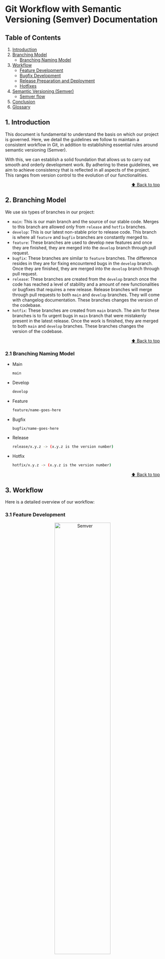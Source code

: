 <a name="home"></a>

# Git Workflow with Semantic Versioning (Semver) Documentation

## Table of Contents

<ol>
  <li><a href="#1-introduction">Introduction</a></li>
  <li><a href="#2-branching-model">Branching Model</a>
    <ul>
      <li><a href="#21-branching-naming-model">Branching Naming Model</a></li>
    </ul>
  </li>
  <li><a href="#3-workflow">Workflow</a>    
    <ul>
      <li><a href="#31-feature-development">Feature Development</a></li>
      <li><a href="#32-bugfix-development">Bugfix Development</a></li>
      <li><a href="#33-release-preparation-and-deployment">Release Preparation and Deployment</a></li>
      <li><a href="#34-hotfixes">Hotfixes</a></li>
    </ul>
  </li>
  <li><a href="#4-semantic-versioning-semver">Semantic Versioning (Semver)</a>    
    <ul>
      <li><a href="#41-semver-flow">Semver flow</a></li>
    </ul>
  </li>
  <li><a href="#5-conclusion">Conclusion</a></li>
  <li><a href="#6-glossary">Glossary</a></li>
</ol>

## 1. Introduction

This document is fundamental to understand the basis on which our project is governed. Here, we detail the guidelines we follow to maintain a consistent workflow in Git, in addition to establishing essential rules around semantic versioning (Semver).

With this, we can establish a solid foundation that allows us to carry out smooth and orderly development work. By adhering to these guidelines, we aim to achieve consistency that is reflected in all aspects of the project. This ranges from version control to the evolution of our functionalities.

<p align="right"><a href="#home">⬆ Back to top</a></p>

## 2. Branching Model

We use six types of branches in our project:

- `main`: This is our main branch and the source of our stable code. Merges to this branch are allowed only from `release` and `hotfix` branches.
- `develop`: This is our latest non-stable prior to release code. This branch is where all `feature` and `bugfix` branches are constantly merged to.
- `feature`: These branches are used to develop new features and once they are finished, they are merged into the `develop` branch through pull request.
- `bugfix`: These branches are similar to `feature` branches. The difference resides in they are for fixing encountered bugs in the `develop` branch. Once they are finished, they are merged into the `develop` branch through pull request.
- `release`: These branches are created from the `develop` branch once the code has reached a level of stability and a amount of new functionalities or bugfixes that requires a new release. Release branches will merge through pull requests to both `main` and `develop` branches. They will come with changelog documentation. These branches changes the version of the codebase.
- `hotfix`: These branches are created from `main` branch. The aim for these branches is to fix urgent bugs in `main` branch that were mistakenly present in the latest release. Once the work is finished, they are merged to both `main` and `develop` branches. These branches changes the version of the codebase.

<p align="right"><a href="#home">⬆ Back to top</a></p>

### 2.1 Branching Naming Model

- Main

    ```sh
    main
    ```

- Develop

    ```sh
    develop
    ```

- Feature

    ```sh
    feature/name-goes-here
    ```

- Bugfix

    ```sh
    bugfix/name-goes-here
    ```

- Release

    ```sh
    release/x.y.z -> (x.y.z is the version number)
    ```

- Hotfix

    ```sh
    hotfix/x.y.z -> (x.y.z is the version number)
    ```

<p align="right"><a href="#home">⬆ Back to top</a></p>

## 3. Workflow

Here is a detailed overview of our workflow:

### 3.1 Feature Development

<p align="center"><img src="https://i.ibb.co/0Dvqpv3/Captura-desde-2023-08-11-00-00-50-removebg-preview.png" alt="Semver" width="60%"><p>

When starting to work on a new feature, create a new branch from `develop`:

```sh
git checkout -b feature/new-feature develop
```

After finishing entirely the work on this feature, once testing is finished and succeeded, push the branch to the remote repository:

```sh
git push origin feature/new-feature
```

Then create a pull request in GitHub from `feature/new-feature` to `develop`. The code should be reviewed and approved, it can be merged into `develop`.

<p align="right"><a href="#home">⬆ Back to top</a></p>

### 3.2 Bugfix Development

<p align="center"><img src="https://i.ibb.co/njdNc34/Captura-desde-2023-08-11-00-23-01-fotor-2023081103132-removebg-preview.png" alt="Semver" width="60%"><p>

Similarly to feature development, when starting work on a bug, create a new `bugfix` branch from `develop`:

```sh
git checkout -b bugfix/bug-name develop
```

After the bug is fixed, push the branch to the remote repository and create a pull request to `develop`:

```sh
git push origin bugfix/bug-name
```

Once the pull request is reviewed and approved, it can be merged into `develop`.

<p align="right"><a href="#home">⬆ Back to top</a></p>

### 3.3 Release Preparation and Deployment

<p align="center"><img src="https://i.ibb.co/VDjFLJ6/Captura-desde-2023-08-11-00-01-14-removebg-preview.png" alt="Semver" width="60%"><p>

When the `develop` branch has acquired enough features and / or bugfixes for a release, you need to prepare for a release. This involves creating a new branch `release/x.y.z` where `x.y.z` is the new version number according to Semver rules:

```sh
git checkout -b release/x.y.z develop
```

This branch is the one that is used to prepare the release. Once the release branch is ready, create a tag that references the latest commit with the updated version, push the branch and the tag to the remote so it can be finally merged into `main` and `develop`:

```sh
git tag -a 1.1.0 -m "version 1.1.0"
git push origin release/1.1.0
git push origin release/1.1.0 --tags
```

Once the release branch is ready, create a pull request to `main` and another one to `develop`. After both pull request are reviewed and ready to go, they can be finally merged.

<p align="right"><a href="#home">⬆ Back to top</a></p>

### 3.4 Hotfixes

<p align="center"><img src="https://i.ibb.co/H41jM9T/Captura-desde-2023-08-11-00-01-30-removebg-preview-1.png" alt="Semver" width="60%"><p>

If there are bugs in the `main` branch, they should be fixed through a `hotfix` branch:

```sh
git checkout -b hotfix/1.1.1 main
```

After the fix, create a tag with the corresponding version update and push the tag and the hotfix branch to the remote repository:

```sh
git tag -a 1.1.1 -m "version 1.1.1"
git push origin hotfix/1.1.1
git push origin hotfix/1.1.1 --tags
```

Then create a pull request to both `main` and `develop`, once the pull request is reviewed and approved, it can be merged.

<p align="right"><a href="#home">⬆ Back to top</a></p>

## 4. Semantic Versioning (Semver)

<p align="center"><img src="https://i.ibb.co/BB3xHHt/Captura-desde-2023-08-10-21-24-33-removebg-preview-1.png" alt="Semver" width="50%"><p>

Semantic Versioning (Semver) is a versioning scheme for software that help us to determine the changes of the developed software through time.

The version format is `MAJOR.MINOR.PATCH`. We increment these values following these rules:

- MAJOR version when we make incompatible or breaking changes.
- MINOR version when we add functionality in a backward-compatible manner.
- PATCH version when we make backward-compatible bug fixes.

Remember that for any versions prior to 1.0.0, the software should be considered unstable and changes may still be introduced that break backward compatibility.

That is why we start our versioning at `0.1.0` and will increment the `MAJOR` number to `1.0.0` when we are ready to release our first stable version.

<p align="right"><a href="#home">⬆ Back to top</a></p>

## 4.1 Semver flow

### MAJOR Changes

- When we make incompatible changes to the software that will break backward compatibility (breaking changes).
- Only increment the `MAJOR` version when we are ready to release a new stable version.
- Reset the `MINOR` and `PATCH` versions to `0`.

### MINOR Changes

- When we add new functionality in a backward-compatible manner.
- Increment the `MINOR` version when we are ready to release a new stable version.
- Reset the `PATCH` version to `0`.

### PATCH Changes

- When we make backward-compatible bug fixes.
- Increment the `PATCH` version when we are ready to release a new stable version.

<p align="right"><a href="#home">⬆ Back to top</a></p>

## 5. Conclusion

This Git workflow model provides us with a robust structure for managing our project's development. By using develop, feature, bugfix, release and hotfix branches in combination with GitHub's pull request mechanism, we can ensure code quality and maintainability. By adhering to Semantic Versioning, we are also able to clearly communicate the nature of changes with each new version.

<p align="right"><a href="#home">⬆ Back to top</a></p>

## 6. Glossary

- **Git**: A distributed version control system for tracking changes in source code during software development.
- **GitHub**: A hosting platform for Git repositories that provides a web-based graphical interface. It also provides access control and collaboration features, such as bug tracking, feature requests, task management, and continuous integration.
- **Semantic Versioning (Semver)**: A versioning scheme for software that aims to convey meaning about the underlying changes with each new release. The version format is `MAJOR.MINOR.PATCH`.
- **Branch**: In Git, a branch is a pointer to a specific commit. It represents an independent line of development that stems from a commit.
- **`main` branch**: The default development branch. Whenever you create a repository, a branch named `main` is created, and becomes the active branch. In most cases, this contains the stable code.
- **`develop` branch**: This branch represents the latest development work to be included in the next release.
- **`feature` branch**: These branches are used to develop new features for the upcoming or a distant future release. When the feature is complete, it is merged into the `develop` branch.
- **`bugfix` branch**: These branches are used for fixing bugs. They are created from `develop`, and are merged back into `develop` when the fix is complete.
- **`release` branch**: These branches are branched off from the `develop` branch for the purpose of preparing for a new production release.
- **`hotfix` branch**: These branches are used to quickly patch production releases. They are branched off from the `main` branch and are merged back into both `main` and `develop` when the fix is complete.

<p align="right"><a href="#home">⬆ Back to top</a></p>

